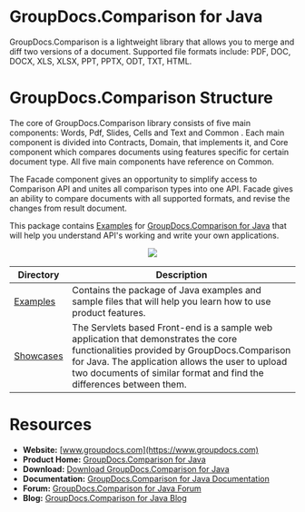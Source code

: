 # GroupDocs.Comparison for Java

GroupDocs.Comparison is a lightweight library that allows you to merge and diff two versions of a document. Supported file formats include: PDF, DOC, DOCX, XLS, XLSX, PPT, PPTX, ODT, TXT, HTML.

# GroupDocs.Comparison Structure

The core of GroupDocs.Comparison library consists of five main components: Words, Pdf, Slides, Cells and Text and Common . Each main component is divided into Contracts, Domain, that implements it, and Core component which compares documents using features specific for certain document type.
All five main components have reference on Common.

The Facade component gives an opportunity to simplify access to Comparison API and unites all comparison types into one API. Facade gives an ability to compare documents with all supported formats, and revise the changes from result document.

This package contains [Examples](https://github.com/groupdocs-comparison/GroupDocs.Comparison-for-Java/tree/master/Examples) for [GroupDocs.Comparison for Java](http://www.groupdocs.com/java/document-comparison-library) that will help you understand API's working and write your own applications.

<p align="center">

  <a title="Download complete GroupDocs.Comparison for Java source code" href="https://codeload.github.com/groupdocs-comparison/GroupDocs.Comparison-for-Java/zip/master">
	<img src="https://raw.github.com/AsposeExamples/java-examples-dashboard/master/images/downloadZip-Button-Large.png" />
  </a>
</p>

Directory | Description
--------- | -----------
[Examples](https://github.com/groupdocs-comparison/GroupDocs.Comparison-for-Java/tree/master/Examples)  | Contains the package of Java examples and sample files that will help you learn how to use product features.
[Showcases](https://github.com/groupdocs-comparison/GroupDocs.Comparison-for-Java/tree/master/Showcases)  |The Servlets based Front-end is a sample web application that demonstrates the core functionalities provided by GroupDocs.Comparison for Java. The application allows the user to upload two documents of similar format and find the differences between them.

#  Resources

+ **Website:** [www.groupdocs.com](https://www.groupdocs.com)
+ **Product Home:** [GroupDocs.Comparison for Java](https://www.groupdocs.com/products/comparison/java)
+ **Download:** [Download GroupDocs.Comparison for Java](https://downloads.groupdocs.com/comparison/java)
+ **Documentation:** [GroupDocs.Comparison for Java Documentation](https://docs.groupdocs.com/display/comparisonjava/Home)
+ **Forum:** [GroupDocs.Comparison for Java Forum](https://forum.groupdocs.com/c/comparison)
+ **Blog:** [GroupDocs.Comparison for Java Blog](https://blog.groupdocs.com/category/groupdocs-comparison-product-family/)

